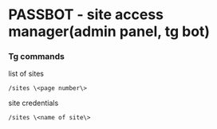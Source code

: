 # PASSBOT - site access manager(admin panel, tg bot)

### Tg commands

list of sites
```
/sites \<page number\>
````

site credentials
```
/sites \<name of site\>
```
